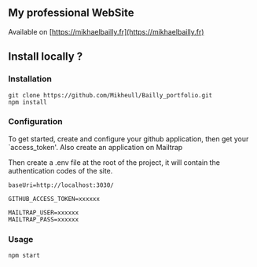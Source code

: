 ## My professional WebSite

Available on [https://mikhaelbailly.fr](https://mikhaelbailly.fr)


## Install locally ?

### Installation
```
git clone https://github.com/Mikheull/Bailly_portfolio.git
npm install
```

### Configuration 
To get started, create and configure your github application, then get your `access_token'. Also create an application on Mailtrap

Then create a .env file at the root of the project, it will contain the authentication codes of the site.
```
baseUri=http://localhost:3030/

GITHUB_ACCESS_TOKEN=xxxxxx

MAILTRAP_USER=xxxxxx
MAILTRAP_PASS=xxxxxx
```

### Usage
```
npm start
```
